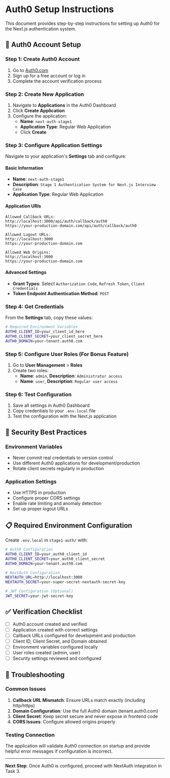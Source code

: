 # Auth0 Setup Instructions

This document provides step-by-step instructions for setting up Auth0 for the Next.js authentication system.

## 🚀 Auth0 Account Setup

### Step 1: Create Auth0 Account
1. Go to [Auth0.com](https://auth0.com/)
2. Sign up for a free account or log in
3. Complete the account verification process

### Step 2: Create New Application
1. Navigate to **Applications** in the Auth0 Dashboard
2. Click **Create Application**
3. Configure the application:
   - **Name**: `next-auth-stage1`
   - **Application Type**: Regular Web Application
   - Click **Create**

### Step 3: Configure Application Settings
Navigate to your application's **Settings** tab and configure:

#### Basic Information
- **Name**: `next-auth-stage1`
- **Description**: `Stage 1 Authentication System for Next.js Interview Case`
- **Application Type**: Regular Web Application

#### Application URIs
```
Allowed Callback URLs:
http://localhost:3000/api/auth/callback/auth0
https://your-production-domain.com/api/auth/callback/auth0

Allowed Logout URLs:
http://localhost:3000
https://your-production-domain.com

Allowed Web Origins:
http://localhost:3000
https://your-production-domain.com
```

#### Advanced Settings
- **Grant Types**: Select `Authorization Code`, `Refresh Token`, `Client Credentials`
- **Token Endpoint Authentication Method**: `POST`

### Step 4: Get Credentials
From the **Settings** tab, copy these values:

```bash
# Required Environment Variables
AUTH0_CLIENT_ID=your_client_id_here
AUTH0_CLIENT_SECRET=your_client_secret_here
AUTH0_DOMAIN=your-tenant.auth0.com
```

### Step 5: Configure User Roles (For Bonus Feature)
1. Go to **User Management** > **Roles**
2. Create two roles:
   - **Name**: `admin`, **Description**: `Administrator access`
   - **Name**: `user`, **Description**: `Regular user access`

### Step 6: Test Configuration
1. Save all settings in Auth0 Dashboard
2. Copy credentials to your `.env.local` file
3. Test the configuration with the Next.js application

## 🔐 Security Best Practices

### Environment Variables
- Never commit real credentials to version control
- Use different Auth0 applications for development/production
- Rotate client secrets regularly in production

### Application Settings
- Use HTTPS in production
- Configure proper CORS settings
- Enable rate limiting and anomaly detection
- Set up proper logout URLs

## 📋 Required Environment Configuration

Create `.env.local` in `stage1-auth/` with:

```bash
# Auth0 Configuration
AUTH0_CLIENT_ID=your_auth0_client_id
AUTH0_CLIENT_SECRET=your_auth0_client_secret
AUTH0_DOMAIN=your-tenant.auth0.com

# NextAuth Configuration
NEXTAUTH_URL=http://localhost:3000
NEXTAUTH_SECRET=your-super-secret-nextauth-secret-key

# JWT Configuration (Optional)
JWT_SECRET=your-jwt-secret-key
```

## ✅ Verification Checklist

- [ ] Auth0 account created and verified
- [ ] Application created with correct settings
- [ ] Callback URLs configured for development and production
- [ ] Client ID, Client Secret, and Domain obtained
- [ ] Environment variables configured locally
- [ ] User roles created (admin, user)
- [ ] Security settings reviewed and configured

## 🚨 Troubleshooting

### Common Issues
1. **Callback URL Mismatch**: Ensure URLs match exactly (including http/https)
2. **Domain Configuration**: Use the full Auth0 domain (tenant.auth0.com)
3. **Client Secret**: Keep secret secure and never expose in frontend code
4. **CORS Issues**: Configure allowed origins properly

### Testing Connection
The application will validate Auth0 connection on startup and provide helpful error messages if configuration is incorrect.

---

**Next Step**: Once Auth0 is configured, proceed with NextAuth integration in Task 3.